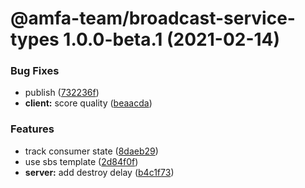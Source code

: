 # @amfa-team/broadcast-service-types 1.0.0-beta.1 (2021-02-14)


### Bug Fixes

* publish ([732236f](https://github.com/amfa-team/broadcast-service/commit/732236f4cd7ae2e5c1ab35b318135e8ac33a6c28))
* **client:** score quality ([beaacda](https://github.com/amfa-team/broadcast-service/commit/beaacdaa200271eb953a7a41a4584f61f5579a53))


### Features

* track consumer state ([8daeb29](https://github.com/amfa-team/broadcast-service/commit/8daeb2905653613405065907c189259e81f39a57))
* use sbs template ([2d84f0f](https://github.com/amfa-team/broadcast-service/commit/2d84f0f399a9805feaed15699a010cb29230d2d1))
* **server:** add destroy delay ([b4c1f73](https://github.com/amfa-team/broadcast-service/commit/b4c1f73667c9f511636fcfdbb7747620ee0746aa))
